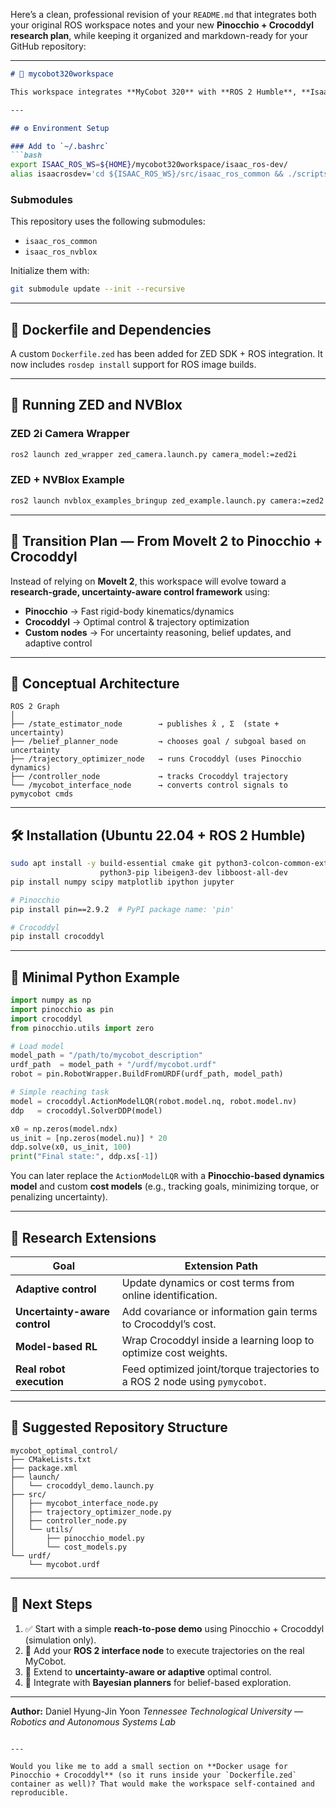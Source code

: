 Here’s a clean, professional revision of your `README.md` that integrates both your original ROS workspace notes and your new **Pinocchio + Crocoddyl research plan**, while keeping it organized and markdown-ready for your GitHub repository:

---

````markdown
# 🦾 mycobot320workspace

This workspace integrates **MyCobot 320** with **ROS 2 Humble**, **Isaac ROS NVBlox**, and a lightweight **optimal control and planning stack** using **Pinocchio + Crocoddyl**.

---

## ⚙️ Environment Setup

### Add to `~/.bashrc`
```bash
export ISAAC_ROS_WS=${HOME}/mycobot320workspace/isaac_ros-dev/
alias isaacrosdev='cd ${ISAAC_ROS_WS}/src/isaac_ros_common && ./scripts/run_dev.sh'
````

### Submodules

This repository uses the following submodules:

* `isaac_ros_common`
* `isaac_ros_nvblox`

Initialize them with:

```bash
git submodule update --init --recursive
```

---

## 🐳 Dockerfile and Dependencies

A custom `Dockerfile.zed` has been added for ZED SDK + ROS integration.
It now includes `rosdep install` support for ROS image builds.

---

## 🎥 Running ZED and NVBlox

### ZED 2i Camera Wrapper

```bash
ros2 launch zed_wrapper zed_camera.launch.py camera_model:=zed2i
```

### ZED + NVBlox Example

```bash
ros2 launch nvblox_examples_bringup zed_example.launch.py camera:=zed2
```

---

## 🧩 Transition Plan — From MoveIt 2 to Pinocchio + Crocoddyl

Instead of relying on **MoveIt 2**, this workspace will evolve toward a **research-grade, uncertainty-aware control framework** using:

* **Pinocchio** → Fast rigid-body kinematics/dynamics
* **Crocoddyl** → Optimal control & trajectory optimization
* **Custom nodes** → For uncertainty reasoning, belief updates, and adaptive control

---

## 🧠 Conceptual Architecture

```
ROS 2 Graph
│
├── /state_estimator_node        → publishes x̂ , Σ  (state + uncertainty)
├── /belief_planner_node         → chooses goal / subgoal based on uncertainty
├── /trajectory_optimizer_node   → runs Crocoddyl (uses Pinocchio dynamics)
├── /controller_node             → tracks Crocoddyl trajectory
└── /mycobot_interface_node      → converts control signals to pymycobot cmds
```

---

## 🛠 Installation (Ubuntu 22.04 + ROS 2 Humble)

```bash
sudo apt install -y build-essential cmake git python3-colcon-common-extensions \
                    python3-pip libeigen3-dev libboost-all-dev
pip install numpy scipy matplotlib ipython jupyter

# Pinocchio
pip install pin==2.9.2  # PyPI package name: 'pin'

# Crocoddyl
pip install crocoddyl
```

---

## 🧮 Minimal Python Example

```python
import numpy as np
import pinocchio as pin
import crocoddyl
from pinocchio.utils import zero

# Load model
model_path = "/path/to/mycobot_description"
urdf_path  = model_path + "/urdf/mycobot.urdf"
robot = pin.RobotWrapper.BuildFromURDF(urdf_path, model_path)

# Simple reaching task
model = crocoddyl.ActionModelLQR(robot.model.nq, robot.model.nv)
ddp   = crocoddyl.SolverDDP(model)

x0 = np.zeros(model.ndx)
us_init = [np.zeros(model.nu)] * 20
ddp.solve(x0, us_init, 100)
print("Final state:", ddp.xs[-1])
```

You can later replace the `ActionModelLQR` with a **Pinocchio-based dynamics model** and custom **cost models** (e.g., tracking goals, minimizing torque, or penalizing uncertainty).

---

## 🔬 Research Extensions

| Goal                          | Extension Path                                                              |
| ----------------------------- | --------------------------------------------------------------------------- |
| **Adaptive control**          | Update dynamics or cost terms from online identification.                   |
| **Uncertainty-aware control** | Add covariance or information gain terms to Crocoddyl’s cost.               |
| **Model-based RL**            | Wrap Crocoddyl inside a learning loop to optimize cost weights.             |
| **Real robot execution**      | Feed optimized joint/torque trajectories to a ROS 2 node using `pymycobot`. |

---

## 📂 Suggested Repository Structure

```
mycobot_optimal_control/
├── CMakeLists.txt
├── package.xml
├── launch/
│   └── crocoddyl_demo.launch.py
├── src/
│   ├── mycobot_interface_node.py
│   ├── trajectory_optimizer_node.py
│   ├── controller_node.py
│   └── utils/
│       ├── pinocchio_model.py
│       └── cost_models.py
└── urdf/
    └── mycobot.urdf
```

---

## 🚀 Next Steps

1. ✅ Start with a simple **reach-to-pose demo** using Pinocchio + Crocoddyl (simulation only).
2. 🔄 Add your **ROS 2 interface node** to execute trajectories on the real MyCobot.
3. 🧮 Extend to **uncertainty-aware or adaptive** optimal control.
4. 🧠 Integrate with **Bayesian planners** for belief-based exploration.

---

**Author:** Daniel Hyung-Jin Yoon
*Tennessee Technological University — Robotics and Autonomous Systems Lab*

```

---

Would you like me to add a small section on **Docker usage for Pinocchio + Crocoddyl** (so it runs inside your `Dockerfile.zed` container as well)? That would make the workspace self-contained and reproducible.
```
